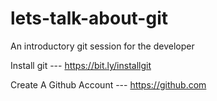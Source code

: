 # lets-talk-about-git
An introductory git session for the developer

Install git --- 
https://bit.ly/installgit

Create A Github Account ---
https://github.com
